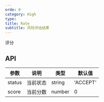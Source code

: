 ```yaml
---
orde: 0
category: High
type:
title: Rate
subtitle: 风险评估结果
---
```


评分

## API
参数 | 说明 | 类型 | 默认值
-----|-----|-----|-----|
status | 当前状态 | string | 'ACCEPT'
score | 当前分数 | number | 0
